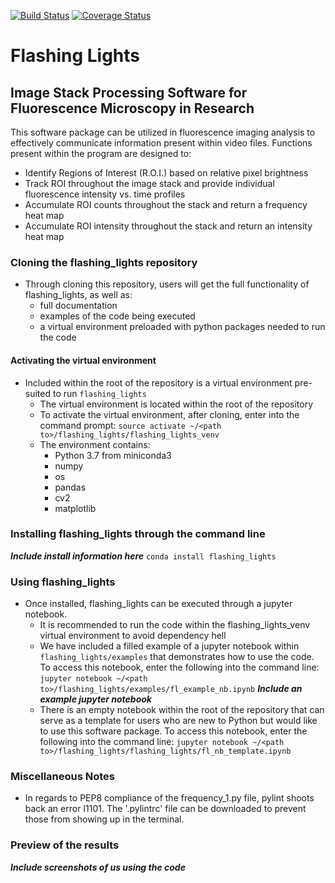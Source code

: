 [![Build Status](https://travis-ci.com/cmcalli716/flashing_lights.svg?branch=master)](https://travis-ci.com/cmcalli716/flashing_lights)
[![Coverage Status](https://coveralls.io/repos/github/cmcalli716/flashing_lights/badge.svg?branch=master)](https://coveralls.io/github/cmcalli716/flashing_lights?branch=master)
# Flashing Lights
## Image Stack Processing Software for Fluorescence Microscopy in Research
This software package can be utilized in fluorescence imaging analysis to
effectively communicate information present within video files.
Functions present within the program are
designed to:

* Identify Regions of Interest (R.O.I.) based on relative pixel brightness
* Track ROI throughout the image stack and provide individual fluorescence intensity vs. time profiles
* Accumulate ROI counts throughout the stack and return a frequency heat map
* Accumulate ROI intensity throughout the stack and return an intensity heat map

### Cloning the flashing_lights repository
* Through cloning this repository, users will get the full functionality of
flashing_lights, as well as:
    * full documentation
    * examples of the code being executed
    * a virtual environment preloaded with python packages needed to run the code

#### Activating the virtual environment
* Included within the root of the repository is a virtual environment
pre-suited to run `flashing_lights`
  * The virtual environment is located within the root of the repository
  * To activate the virtual environment, after cloning,
  enter into the command prompt:
`source activate ~/<path to>/flashing_lights/flashing_lights_venv`
  * The environment contains:
    * Python 3.7 from miniconda3
    * numpy
    * os
    * pandas
    * cv2
    * matplotlib


### Installing flashing_lights through the command line
***Include install information here***
`conda install flashing_lights`

### Using flashing_lights
* Once installed, flashing_lights can be executed through a jupyter notebook.
  * It is recommended to run the code within the flashing_lights_venv
  virtual environment to avoid dependency hell
  * We have included a filled example of a jupyter notebook
  within `flashing_lights/examples` that demonstrates how to use the code.
  To access this notebook, enter the following into the command line:
  `jupyter notebook ~/<path to>/flashing_lights/examples/fl_example_nb.ipynb`
***Include an example jupyter notebook***
  * There is an empty notebook within the root of the repository that can serve
  as a template for users who are new to Python but would like to use this
  software package. To access this notebook, enter the following
  into the command line:
  `jupyter notebook ~/<path to>/flashing_lights/flashing_lights/fl_nb_template.ipynb`

### Miscellaneous Notes
  * In regards to PEP8 compliance of the frequency_1.py file, pylint shoots back an error I1101. 
  The '.pylintrc' file can be downloaded to prevent those from showing up in the terminal. 

### Preview of the results

***Include screenshots of us using the code***
